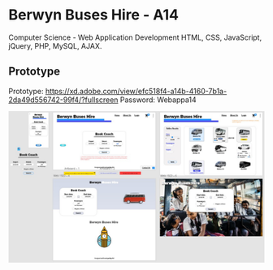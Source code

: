 # Berwyn Buses Hire - A14

Computer Science - Web Application Development 
HTML, CSS, JavaScript, jQuery, PHP, MySQL, AJAX.




## Prototype

Prototype: https://xd.adobe.com/view/efc518f4-a14b-4160-7b1a-2da49d556742-99f4/?fullscreen
Password: Webappa14

![](content/images/prototype.jpg)

